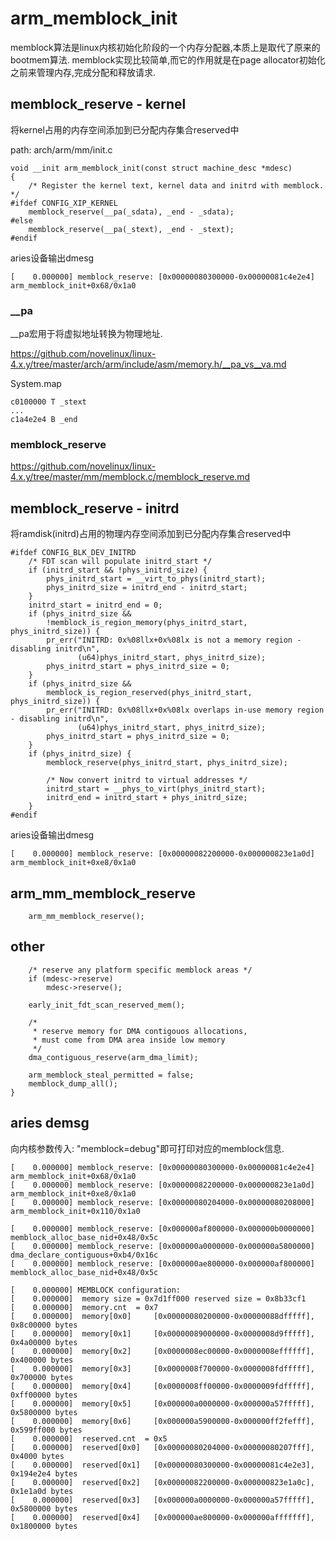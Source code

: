 arm_memblock_init
========================================

memblock算法是linux内核初始化阶段的一个内存分配器,本质上是取代了原来的bootmem算法.
memblock实现比较简单,而它的作用就是在page allocator初始化之前来管理内存,完成分配和释放请求.

memblock_reserve - kernel
----------------------------------------

将kernel占用的内存空间添加到已分配内存集合reserved中

path: arch/arm/mm/init.c
```
void __init arm_memblock_init(const struct machine_desc *mdesc)
{
    /* Register the kernel text, kernel data and initrd with memblock. */
#ifdef CONFIG_XIP_KERNEL
    memblock_reserve(__pa(_sdata), _end - _sdata);
#else
    memblock_reserve(__pa(_stext), _end - _stext);
#endif
```

aries设备输出dmesg
```
[    0.000000] memblock_reserve: [0x00000080300000-0x00000081c4e2e4] arm_memblock_init+0x68/0x1a0
```

### __pa

__pa宏用于将虚拟地址转换为物理地址.

https://github.com/novelinux/linux-4.x.y/tree/master/arch/arm/include/asm/memory.h/__pa_vs__va.md

System.map
```
c0100000 T _stext
...
c1a4e2e4 B _end
```

### memblock_reserve

https://github.com/novelinux/linux-4.x.y/tree/master/mm/memblock.c/memblock_reserve.md


memblock_reserve - initrd
----------------------------------------

将ramdisk(initrd)占用的物理内存空间添加到已分配内存集合reserved中

```
#ifdef CONFIG_BLK_DEV_INITRD
    /* FDT scan will populate initrd_start */
    if (initrd_start && !phys_initrd_size) {
        phys_initrd_start = __virt_to_phys(initrd_start);
        phys_initrd_size = initrd_end - initrd_start;
    }
    initrd_start = initrd_end = 0;
    if (phys_initrd_size &&
        !memblock_is_region_memory(phys_initrd_start, phys_initrd_size)) {
        pr_err("INITRD: 0x%08llx+0x%08lx is not a memory region - disabling initrd\n",
               (u64)phys_initrd_start, phys_initrd_size);
        phys_initrd_start = phys_initrd_size = 0;
    }
    if (phys_initrd_size &&
        memblock_is_region_reserved(phys_initrd_start, phys_initrd_size)) {
        pr_err("INITRD: 0x%08llx+0x%08lx overlaps in-use memory region - disabling initrd\n",
               (u64)phys_initrd_start, phys_initrd_size);
        phys_initrd_start = phys_initrd_size = 0;
    }
    if (phys_initrd_size) {
        memblock_reserve(phys_initrd_start, phys_initrd_size);

        /* Now convert initrd to virtual addresses */
        initrd_start = __phys_to_virt(phys_initrd_start);
        initrd_end = initrd_start + phys_initrd_size;
    }
#endif
```

aries设备输出dmesg
```
[    0.000000] memblock_reserve: [0x00000082200000-0x000000823e1a0d] arm_memblock_init+0xe8/0x1a0
```

arm_mm_memblock_reserve
----------------------------------------

```
    arm_mm_memblock_reserve();
```

other
----------------------------------------

```
    /* reserve any platform specific memblock areas */
    if (mdesc->reserve)
        mdesc->reserve();

    early_init_fdt_scan_reserved_mem();

    /*
     * reserve memory for DMA contigouos allocations,
     * must come from DMA area inside low memory
     */
    dma_contiguous_reserve(arm_dma_limit);

    arm_memblock_steal_permitted = false;
    memblock_dump_all();
}
```

aries demsg
----------------------------------------

向内核参数传入: "memblock=debug"即可打印对应的memblock信息.

```
[    0.000000] memblock_reserve: [0x00000080300000-0x00000081c4e2e4] arm_memblock_init+0x68/0x1a0
[    0.000000] memblock_reserve: [0x00000082200000-0x000000823e1a0d] arm_memblock_init+0xe8/0x1a0
[    0.000000] memblock_reserve: [0x00000080204000-0x00000080208000] arm_memblock_init+0x110/0x1a0

[    0.000000] memblock_reserve: [0x000000af800000-0x000000b0000000] memblock_alloc_base_nid+0x48/0x5c
[    0.000000] memblock_reserve: [0x000000a0000000-0x000000a5800000] dma_declare_contiguous+0xb4/0x16c
[    0.000000] memblock_reserve: [0x000000ae800000-0x000000af800000] memblock_alloc_base_nid+0x48/0x5c

[    0.000000] MEMBLOCK configuration:
[    0.000000]  memory size = 0x7d1ff000 reserved size = 0x8b33cf1
[    0.000000]  memory.cnt  = 0x7
[    0.000000]  memory[0x0]     [0x00000080200000-0x00000088dfffff], 0x8c00000 bytes
[    0.000000]  memory[0x1]     [0x00000089000000-0x0000008d9fffff], 0x4a00000 bytes
[    0.000000]  memory[0x2]     [0x0000008ec00000-0x0000008effffff], 0x400000 bytes
[    0.000000]  memory[0x3]     [0x0000008f700000-0x0000008fdfffff], 0x700000 bytes
[    0.000000]  memory[0x4]     [0x0000008ff00000-0x0000009fdfffff], 0xff00000 bytes
[    0.000000]  memory[0x5]     [0x000000a0000000-0x000000a57fffff], 0x5800000 bytes
[    0.000000]  memory[0x6]     [0x000000a5900000-0x000000ff2fefff], 0x599ff000 bytes
[    0.000000]  reserved.cnt  = 0x5
[    0.000000]  reserved[0x0]   [0x00000080204000-0x00000080207fff], 0x4000 bytes
[    0.000000]  reserved[0x1]   [0x00000080300000-0x00000081c4e2e3], 0x194e2e4 bytes
[    0.000000]  reserved[0x2]   [0x00000082200000-0x000000823e1a0c], 0x1e1a0d bytes
[    0.000000]  reserved[0x3]   [0x000000a0000000-0x000000a57fffff], 0x5800000 bytes
[    0.000000]  reserved[0x4]   [0x000000ae800000-0x000000afffffff], 0x1800000 bytes
```
